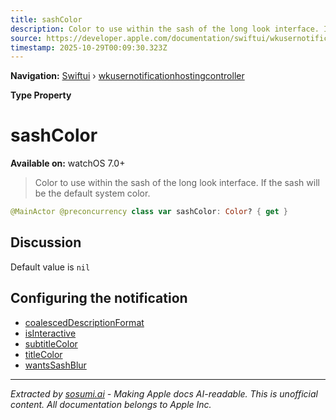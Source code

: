 ```yaml
---
title: sashColor
description: Color to use within the sash of the long look interface. If  the sash will be the default system color.
source: https://developer.apple.com/documentation/swiftui/wkusernotificationhostingcontroller/sashcolor
timestamp: 2025-10-29T00:09:30.323Z
---
```


**Navigation:** [Swiftui](/documentation/swiftui) › [wkusernotificationhostingcontroller](/documentation/swiftui/wkusernotificationhostingcontroller)

**Type Property**

# sashColor

**Available on:** watchOS 7.0+

> Color to use within the sash of the long look interface. If  the sash will be the default system color.

```swift
@MainActor @preconcurrency class var sashColor: Color? { get }
```

## Discussion

Default value is `nil`

## Configuring the notification

- [coalescedDescriptionFormat](/documentation/swiftui/wkusernotificationhostingcontroller/coalesceddescriptionformat)
- [isInteractive](/documentation/swiftui/wkusernotificationhostingcontroller/isinteractive)
- [subtitleColor](/documentation/swiftui/wkusernotificationhostingcontroller/subtitlecolor)
- [titleColor](/documentation/swiftui/wkusernotificationhostingcontroller/titlecolor)
- [wantsSashBlur](/documentation/swiftui/wkusernotificationhostingcontroller/wantssashblur)

---

*Extracted by [sosumi.ai](https://sosumi.ai) - Making Apple docs AI-readable.*
*This is unofficial content. All documentation belongs to Apple Inc.*
